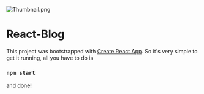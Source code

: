 ![Thumbnail.png](https://i.postimg.cc/15mQZL36/Thumbnail.png)

# React-Blog

This project was bootstrapped with [Create React App](https://github.com/facebook/create-react-app). So it's very simple to get it running, all you have to do is

### `npm start`

and done!
